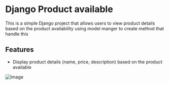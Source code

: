 

# Django Product available

This is a simple Django project that allows users to view product details based on the product availability
using model manger to create method that handle this 

## Features
- Display product details (name, price, description) based on the product available






![Image](https://github.com/user-attachments/assets/a9cad14e-374f-415d-b719-922e6186c2a8)
